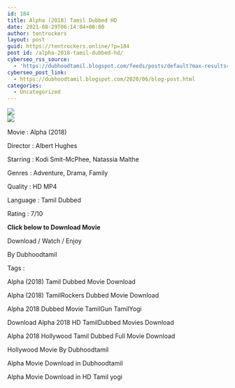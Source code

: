 ```yaml
---
id: 184
title: Alpha (2018) Tamil Dubbed HD
date: 2021-08-29T06:14:04+00:00
author: tentrockers
layout: post
guid: https://tentrockers.online/?p=184
post id: /alpha-2018-tamil-dubbed-hd/
cyberseo_rss_source:
  - 'https://dubhoodtamil.blogspot.com/feeds/posts/default?max-results=150&start-index=301'
cyberseo_post_link:
  - https://dubhoodtamil.blogspot.com/2020/06/blog-post.html
categories:
  - Uncategorized
---
```

<div class="media_block">
  <img src="https://1.bp.blogspot.com/-sZ5rwU5J5ng/XtZoPAI8aDI/AAAAAAAABU4/1-wdZ018o5cHqNmlDFLFlxnOBUIu6V2TwCNcBGAsYHQ/s72-c/3gV7iH.jpg" class="media_thumbnail" />
</div>

<div>
  <img src="https://1.bp.blogspot.com/-sZ5rwU5J5ng/XtZoPAI8aDI/AAAAAAAABU4/1-wdZ018o5cHqNmlDFLFlxnOBUIu6V2TwCNcBGAsYHQ/s640/3gV7iH.jpg" class="ff-og-image-inserted" />
</div>

<span>Movie<span> </span>:<span> </span>Alpha (2018)</span>

<span>Director<span> </span>:<span> </span>Albert Hughes</span>

<span>Starring<span> </span>:<span> </span>Kodi Smit-McPhee, Natassia Malthe</span>

<span>Genres<span> </span>:<span> </span>Adventure, Drama, Family</span>

<span>Quality<span> </span>:<span> </span>HD MP4</span>

<span>Language<span> </span>:<span> </span>Tamil Dubbed</span>

<span>Rating<span> </span>:<span> </span>7/10</span>

<span><b>Click below to Download Movie</b></span>

<span>Download / Watch / Enjoy&nbsp;</span>

<span>By Dubhoodtamil</span>

<span>Tags :</span>

<span>Alpha (2018) Tamil Dubbed Movie Download</span>

<span>Alpha (2018) TamilRockers&nbsp;</span><span>Dubbed Movie&nbsp;</span><span>Download</span>

<span>Alpha 2018 Dubbed Movie TamilGun TamilYogi</span>

<span>Download Alpha 2018 HD TamilDubbed Movies Download</span>

<span>Alpha 2018 Hollywood Tamil Dubbed Full Movie Download&nbsp;</span>

<span>Hollywood Movie By Dubhoodtamil</span>

<span>Alpha Movie Download in Dubhoodtamil</span>

<span>Alpha Movie Download in HD Tamil yogi</span>